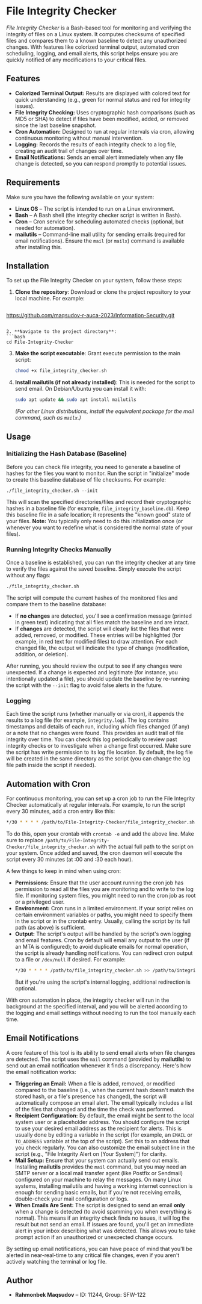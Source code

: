 
# File Integrity Checker

*File Integrity Checker* is a Bash-based tool for monitoring and verifying the integrity of files on a Linux system. It computes checksums of specified files and compares them to a known baseline to detect any unauthorized changes. With features like colorized terminal output, automated cron scheduling, logging, and email alerts, this script helps ensure you are quickly notified of any modifications to your critical files.

## Features

- **Colorized Terminal Output:** Results are displayed with colored text for quick understanding (e.g., green for normal status and red for integrity issues).
- **File Integrity Checking:** Uses cryptographic hash comparisons (such as MD5 or SHA) to detect if files have been modified, added, or removed since the last baseline snapshot.
- **Cron Automation:** Designed to run at regular intervals via cron, allowing continuous monitoring without manual intervention.
- **Logging:** Records the results of each integrity check to a log file, creating an audit trail of changes over time.
- **Email Notifications:** Sends an email alert immediately when any file change is detected, so you can respond promptly to potential issues.

## Requirements

Make sure you have the following available on your system:

- **Linux OS** – The script is intended to run on a Linux environment.
- **Bash** – A Bash shell (the integrity checker script is written in Bash).
- **Cron** – Cron service for scheduling automated checks (optional, but needed for automation).
- **mailutils** – Command-line mail utility for sending emails (required for email notifications). Ensure the `mail` (or `mailx`) command is available after installing this.

## Installation

To set up the File Integrity Checker on your system, follow these steps:

1. **Clone the repository**: Download or clone the project repository to your local machine. For example:  
   ```bash
 https://github.com/maqsudov-r-auca-2023/Information-Security.git 
   ```  

2. **Navigate to the project directory**:  
   ```bash
   cd File-Integrity-Checker
   ```
3. **Make the script executable**: Grant execute permission to the main script:  
   ```bash
   chmod +x file_integrity_checker.sh
   ```
4. **Install mailutils (if not already installed)**: This is needed for the script to send email. On Debian/Ubuntu you can install it with:  
   ```bash
   sudo apt update && sudo apt install mailutils
   ```  
   *(For other Linux distributions, install the equivalent package for the mail command, such as `mailx`.)*

## Usage

### Initializing the Hash Database (Baseline)

Before you can check file integrity, you need to generate a baseline of hashes for the files you want to monitor. Run the script in "initialize" mode to create this baseline database of file checksums. For example:  

```bashhttps://github.com/maqsudov-r-auca-2023/Information-Security.git
./file_integrity_checker.sh --init
```  

This will scan the specified directories/files and record their cryptographic hashes in a baseline file (for example, `file_integrity_baseline.db`). Keep this baseline file in a safe location; it represents the "known good" state of your files. **Note:** You typically only need to do this initialization once (or whenever you want to redefine what is considered the normal state of your files).

### Running Integrity Checks Manually

Once a baseline is established, you can run the integrity checker at any time to verify the files against the saved baseline. Simply execute the script without any flags:  

```bash
./file_integrity_checker.sh
```  

The script will compute the current hashes of the monitored files and compare them to the baseline database:  
- If **no changes** are detected, you'll see a confirmation message (printed in green text) indicating that all files match the baseline and are intact.  
- If **changes** are detected, the script will clearly list the files that were added, removed, or modified. These entries will be highlighted (for example, in red text for modified files) to draw attention. For each changed file, the output will indicate the type of change (modification, addition, or deletion).  

After running, you should review the output to see if any changes were unexpected. If a change is expected and legitimate (for instance, you intentionally updated a file), you should update the baseline by re-running the script with the `--init` flag to avoid false alerts in the future.

### Logging

Each time the script runs (whether manually or via cron), it appends the results to a log file (for example, `integrity.log`). The log contains timestamps and details of each run, including which files changed (if any) or a note that no changes were found. This provides an audit trail of file integrity over time. You can check this log periodically to review past integrity checks or to investigate when a change first occurred. Make sure the script has write permission to its log file location. By default, the log file will be created in the same directory as the script (you can change the log file path inside the script if needed).

## Automation with Cron

For continuous monitoring, you can set up a cron job to run the File Integrity Checker automatically at regular intervals. For example, to run the script every 30 minutes, add a cron entry like this:

```bash
*/30 * * * * /path/to/File-Integrity-Checker/file_integrity_checker.sh
``` 

To do this, open your crontab with `crontab -e` and add the above line. Make sure to replace `/path/to/File-Integrity-Checker/file_integrity_checker.sh` with the actual full path to the script on your system. Once added and saved, the cron daemon will execute the script every 30 minutes (at :00 and :30 each hour).

A few things to keep in mind when using cron: 

- **Permissions:** Ensure that the user account running the cron job has permission to read all the files you are monitoring and to write to the log file. If monitoring system files, you might need to run the cron job as root or a privileged user.  
- **Environment:** Cron runs in a limited environment. If your script relies on certain environment variables or paths, you might need to specify them in the script or in the crontab entry. Usually, calling the script by its full path (as above) is sufficient.  
- **Output:** The script's output will be handled by the script's own logging and email features. Cron by default will email any output to the user (if an MTA is configured); to avoid duplicate emails for normal operation, the script is already handling notifications. You can redirect cron output to a file or `/dev/null` if desired. For example:  
  ```bash
  */30 * * * * /path/to/file_integrity_checker.sh >> /path/to/integrity.log 2>&1
  ```  
  But if you're using the script's internal logging, additional redirection is optional.

With cron automation in place, the integrity checker will run in the background at the specified interval, and you will be alerted according to the logging and email settings without needing to run the tool manually each time.

## Email Notifications

A core feature of this tool is its ability to send email alerts when file changes are detected. The script uses the `mail` command (provided by **mailutils**) to send out an email notification whenever it finds a discrepancy. Here's how the email notification works:

- **Triggering an Email:** When a file is added, removed, or modified compared to the baseline (i.e., when the current hash doesn't match the stored hash, or a file's presence has changed), the script will automatically compose an email alert. The email typically includes a list of the files that changed and the time the check was performed.
- **Recipient Configuration:** By default, the email might be sent to the local system user or a placeholder address. You should configure the script to use your desired email address as the recipient for alerts. This is usually done by editing a variable in the script (for example, an `EMAIL` or `TO_ADDRESS` variable at the top of the script). Set this to an address that you check regularly. You can also customize the email subject line in the script (e.g., "File Integrity Alert on [Your System]") for clarity.
- **Mail Setup:** Ensure that your system can actually send out emails. Installing **mailutils** provides the `mail` command, but you may need an SMTP server or a local mail transfer agent (like Postfix or Sendmail) configured on your machine to relay the messages. On many Linux systems, installing mailutils and having a working internet connection is enough for sending basic emails, but if you're not receiving emails, double-check your mail configuration or logs.
- **When Emails Are Sent:** The script is designed to send an email **only** when a change is detected (to avoid spamming you when everything is normal). This means if an integrity check finds no issues, it will log the result but not send an email. If issues are found, you'll get an immediate alert in your inbox describing what was detected. This allows you to take prompt action if an unauthorized or unexpected change occurs.

By setting up email notifications, you can have peace of mind that you'll be alerted in near-real-time to any critical file changes, even if you aren't actively watching the terminal or log file.

## Author

- **Rahmonbek Maqsudov** – ID: 11244, Group: SFW-122
